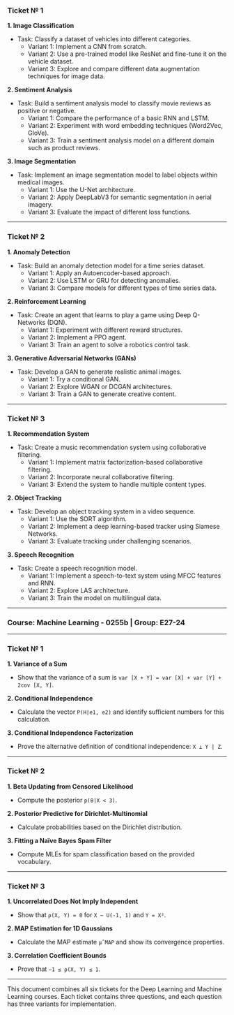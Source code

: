 ### Ticket № 1
**1. Image Classification**
- Task: Classify a dataset of vehicles into different categories.
  - Variant 1: Implement a CNN from scratch.
  - Variant 2: Use a pre-trained model like ResNet and fine-tune it on the vehicle dataset.
  - Variant 3: Explore and compare different data augmentation techniques for image data.

**2. Sentiment Analysis**
- Task: Build a sentiment analysis model to classify movie reviews as positive or negative.
  - Variant 1: Compare the performance of a basic RNN and LSTM.
  - Variant 2: Experiment with word embedding techniques (Word2Vec, GloVe).
  - Variant 3: Train a sentiment analysis model on a different domain such as product reviews.

**3. Image Segmentation**
- Task: Implement an image segmentation model to label objects within medical images.
  - Variant 1: Use the U-Net architecture.
  - Variant 2: Apply DeepLabV3 for semantic segmentation in aerial imagery.
  - Variant 3: Evaluate the impact of different loss functions.

---

### Ticket № 2
**1. Anomaly Detection**
- Task: Build an anomaly detection model for a time series dataset.
  - Variant 1: Apply an Autoencoder-based approach.
  - Variant 2: Use LSTM or GRU for detecting anomalies.
  - Variant 3: Compare models for different types of time series data.

**2. Reinforcement Learning**
- Task: Create an agent that learns to play a game using Deep Q-Networks (DQN).
  - Variant 1: Experiment with different reward structures.
  - Variant 2: Implement a PPO agent.
  - Variant 3: Train an agent to solve a robotics control task.

**3. Generative Adversarial Networks (GANs)**
- Task: Develop a GAN to generate realistic animal images.
  - Variant 1: Try a conditional GAN.
  - Variant 2: Explore WGAN or DCGAN architectures.
  - Variant 3: Train a GAN to generate creative content.

---

### Ticket № 3
**1. Recommendation System**
- Task: Create a music recommendation system using collaborative filtering.
  - Variant 1: Implement matrix factorization-based collaborative filtering.
  - Variant 2: Incorporate neural collaborative filtering.
  - Variant 3: Extend the system to handle multiple content types.

**2. Object Tracking**
- Task: Develop an object tracking system in a video sequence.
  - Variant 1: Use the SORT algorithm.
  - Variant 2: Implement a deep learning-based tracker using Siamese Networks.
  - Variant 3: Evaluate tracking under challenging scenarios.

**3. Speech Recognition**
- Task: Create a speech recognition model.
  - Variant 1: Implement a speech-to-text system using MFCC features and RNN.
  - Variant 2: Explore LAS architecture.
  - Variant 3: Train the model on multilingual data.

---

### Course: Machine Learning - 0255b | Group: E27-24

---

### Ticket № 1
**1. Variance of a Sum**
- Show that the variance of a sum is `var [X + Y] = var [X] + var [Y] + 2cov [X, Y]`.

**2. Conditional Independence**
- Calculate the vector `P(H|e1, e2)` and identify sufficient numbers for this calculation.

**3. Conditional Independence Factorization**
- Prove the alternative definition of conditional independence: `X ⊥ Y | Z`.

---

### Ticket № 2
**1. Beta Updating from Censored Likelihood**
- Compute the posterior `p(θ|X < 3)`.

**2. Posterior Predictive for Dirichlet-Multinomial**
- Calculate probabilities based on the Dirichlet distribution.

**3. Fitting a Naïve Bayes Spam Filter**
- Compute MLEs for spam classification based on the provided vocabulary.

---

### Ticket № 3
**1. Uncorrelated Does Not Imply Independent**
- Show that `ρ(X, Y) = 0` for `X ∼ U(-1, 1)` and `Y = X²`.

**2. MAP Estimation for 1D Gaussians**
- Calculate the MAP estimate `µˆMAP` and show its convergence properties.

**3. Correlation Coefficient Bounds**
- Prove that `−1 ≤ ρ(X, Y) ≤ 1`.

---

This document combines all six tickets for the Deep Learning and Machine Learning courses. Each ticket contains three questions, and each question has three variants for implementation.